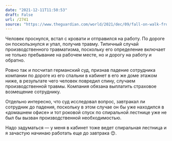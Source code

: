 ```yaml
---
date: "2021-12-11T11:50:53"
draft: False
url: /2741
source: "https://www.theguardian.com/world/2021/dec/09/fall-on-walk-from-bed-to-desk-is-workplace-accident-german-court-rules"
---
```


Человек проснулся, встал с кровати и отправился на работу. По дороге он поскользнулся и упал, получив травму. Типичный случай производственного травматизма, поскольку его определение включает не только пребывание на рабочем месте, но и дорогу на работу и обратно.

Ровно так и посчитал германский суд, признав падение сотрудника компании по дороге из его спальни в кабинет в его же доме этажом ниже, в результате чего человек повредил спину, случаем производственной травмы. Компания обязана выплатить страховое возмещение сотруднику.

Отдельно интересно, что суд исследовал вопрос, завтракал ли сотрудник до падения, поскольку в этом случае он бы уже находился в «домашнем офисе» и тот роковой спуск по спиральной лестнице уже не был бы вызван производственной необходимостью.

Надо задуматься — у меня в кабинет тоже ведет спиральная лестница и я зачастую начинаю работать еще до завтрака 😊.

